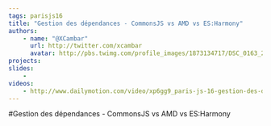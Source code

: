 ```yaml
---
tags: parisjs16
title: "Gestion des dépendances - CommonsJS vs AMD vs ES:Harmony"
authors:
    - name: "@XCambar"
      url: http://twitter.com/xcambar
      avatar: http://pbs.twimg.com/profile_images/1873134717/DSC_0163_2_bigger.jpg
projects:
slides:
    - 
videos:
    - http://www.dailymotion.com/video/xp6gg9_paris-js-16-gestion-des-dependances-commonsjs-vs-amd-vs-es-harmony_tech
---
```

#Gestion des dépendances - CommonsJS vs AMD vs ES:Harmony
